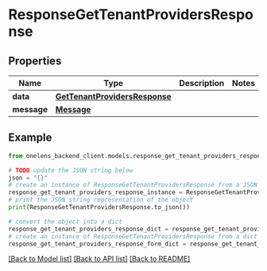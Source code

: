# ResponseGetTenantProvidersResponse


## Properties

Name | Type | Description | Notes
------------ | ------------- | ------------- | -------------
**data** | [**GetTenantProvidersResponse**](GetTenantProvidersResponse.md) |  | 
**message** | [**Message**](Message.md) |  | 

## Example

```python
from onelens_backend_client.models.response_get_tenant_providers_response import ResponseGetTenantProvidersResponse

# TODO update the JSON string below
json = "{}"
# create an instance of ResponseGetTenantProvidersResponse from a JSON string
response_get_tenant_providers_response_instance = ResponseGetTenantProvidersResponse.from_json(json)
# print the JSON string representation of the object
print(ResponseGetTenantProvidersResponse.to_json())

# convert the object into a dict
response_get_tenant_providers_response_dict = response_get_tenant_providers_response_instance.to_dict()
# create an instance of ResponseGetTenantProvidersResponse from a dict
response_get_tenant_providers_response_form_dict = response_get_tenant_providers_response.from_dict(response_get_tenant_providers_response_dict)
```
[[Back to Model list]](../README.md#documentation-for-models) [[Back to API list]](../README.md#documentation-for-api-endpoints) [[Back to README]](../README.md)



